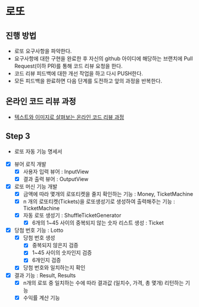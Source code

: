 # 로또
## 진행 방법
* 로또 요구사항을 파악한다.
* 요구사항에 대한 구현을 완료한 후 자신의 github 아이디에 해당하는 브랜치에 Pull Request(이하 PR)를 통해 코드 리뷰 요청을 한다.
* 코드 리뷰 피드백에 대한 개선 작업을 하고 다시 PUSH한다.
* 모든 피드백을 완료하면 다음 단계를 도전하고 앞의 과정을 반복한다.

## 온라인 코드 리뷰 과정
* [텍스트와 이미지로 살펴보는 온라인 코드 리뷰 과정](https://github.com/next-step/nextstep-docs/tree/master/codereview)

## Step 3

* 로또 자동 기능 명세서

- [x] 뷰어 로직 개발
    - [x] 사용자 입력 뷰어 : InputView
    - [x] 결과 출력 뷰어 : OutputView
- [x] 로또 머신 기능 개발
    - [x] 금액에 따라 몇개의 로또티켓을 줄지 확인하는 기능 : Money, TicketMachine
    - [x] n 개의 로또티켓(Tickets)을 로또생성기로 생성하여 출력해주는 기능 : TicketMachine
    - [x] 자동 로또 생성기 : ShuffleTicketGenerator
      - [x] 6개의 1~45 사이의 중복되지 않는 숫자 리스트 생성 : Ticket
- [x] 당첨 번호 기능 : Lotto
    - [x] 당첨 번호 생성
      - [x] 중복되지 않은지 검증
      - [x] 1~45 사이의 숫자인지 검증
      - [x] 6개인지 검증
    - [x] 당첨 번호와 일치하는지 확인
- [x] 결과 기능 : Result, Results
    - [x] n개의 로또 중 일치하는 수에 따라 결과값 (일치수, 가격, 총 몇개) 리턴하는 기능
    - [x] 수익률 계산 기능